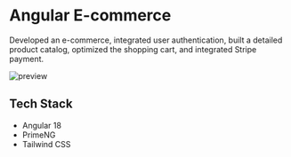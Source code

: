 # Angular E-commerce

Developed an e-commerce, integrated user authentication, built a detailed product catalog, optimized the shopping cart, and integrated Stripe payment.

![preview](https://res.cloudinary.com/dm1ziouxl/image/upload/v1735995054/e-commerce_home_tfv4eg.png)

## Tech Stack

- Angular 18
- PrimeNG
- Tailwind CSS
